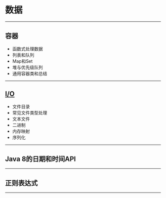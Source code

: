 #   数据

----
##  容器
-   函数式处理数据
-   列表和队列
-   Map和Set
-   堆与优先级队列
-   通用容器类和总结

----
##  [I/O](io.md)
-   文件目录
-   常见文件类型处理
-   文本文件
-   二进制
-   内存映射
-   序列化

----
##  Java 8的日期和时间API

----
##  正则表达式

----